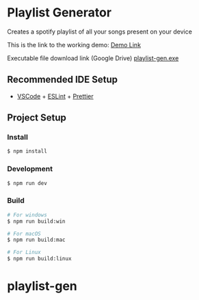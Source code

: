 # Playlist Generator

Creates a spotify playlist of all your songs present on your device

This is the link to the working demo:
[Demo Link](https://www.loom.com/share/2b50c2dc42014b418ed027eda6364351)

Executable file download link (Google Drive) [playlist-gen.exe](https://drive.google.com/file/d/1Wxz9QftLiOktR-madL6wX1rdnVwvWUfn/view?usp=sharing)

## Recommended IDE Setup

- [VSCode](https://code.visualstudio.com/) + [ESLint](https://marketplace.visualstudio.com/items?itemName=dbaeumer.vscode-eslint) + [Prettier](https://marketplace.visualstudio.com/items?itemName=esbenp.prettier-vscode)

## Project Setup

### Install

```bash
$ npm install
```

### Development

```bash
$ npm run dev
```

### Build

```bash
# For windows
$ npm run build:win

# For macOS
$ npm run build:mac

# For Linux
$ npm run build:linux
```

# playlist-gen


